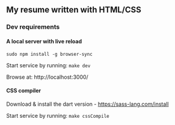 ## My resume written with HTML/CSS

### Dev requirements

#### A local server with live reload

`sudo npm install -g browser-sync`

Start service by running:
`make dev`

Browse at: http://localhost:3000/

#### CSS compiler

Download & install the dart version - https://sass-lang.com/install

Start service by running:
`make cssCompile`
